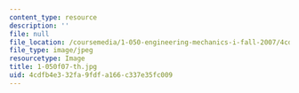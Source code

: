 ```yaml
---
content_type: resource
description: ''
file: null
file_location: /coursemedia/1-050-engineering-mechanics-i-fall-2007/4cdfb4e332fa9fdfa166c337e35fc009_1-050f07-th.jpg
file_type: image/jpeg
resourcetype: Image
title: 1-050f07-th.jpg
uid: 4cdfb4e3-32fa-9fdf-a166-c337e35fc009
---
```

